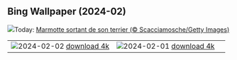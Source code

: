 ## Bing Wallpaper (2024-02)
![](https://www.bing.com/th?id=OHR.AlpineMarmot_FR-CA0148868169_UHD.jpg&w=1000)Today: [Marmotte sortant de son terrier (© Scacciamosche/Getty Images)](https://www.bing.com/th?id=OHR.AlpineMarmot_FR-CA0148868169_UHD.jpg)

|      |      |      |
| :----: | :----: | :----: |
|![](https://www.bing.com/th?id=OHR.PolarBearResting_FR-CA9620717871_UHD.jpg&pid=hp&w=384&h=216&rs=1&c=4)2024-02-02 [download 4k](https://www.bing.com/th?id=OHR.PolarBearResting_FR-CA9620717871_UHD.jpg)|![](https://www.bing.com/th?id=OHR.ZebraMother_FR-CA9105263189_UHD.jpg&pid=hp&w=384&h=216&rs=1&c=4)2024-02-01 [download 4k](https://www.bing.com/th?id=OHR.ZebraMother_FR-CA9105263189_UHD.jpg)|